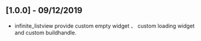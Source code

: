 ## [1.0.0] - 09/12/2019

* infinite_listview provide custom empty widget 、 custom loading widget and custom buildhandle.
